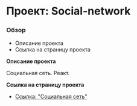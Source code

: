 # Проект: Social-network

### Обзор

* Описание проекта
* Cсылка на страницу проекта

**Описание проекта**

Социальная сеть. Реакт.

**Cсылка на страницу проекта**

* [Ссылка: "Социальнaя сеть"](https://mariyazakharova73.github.io/Social-network.react/) 